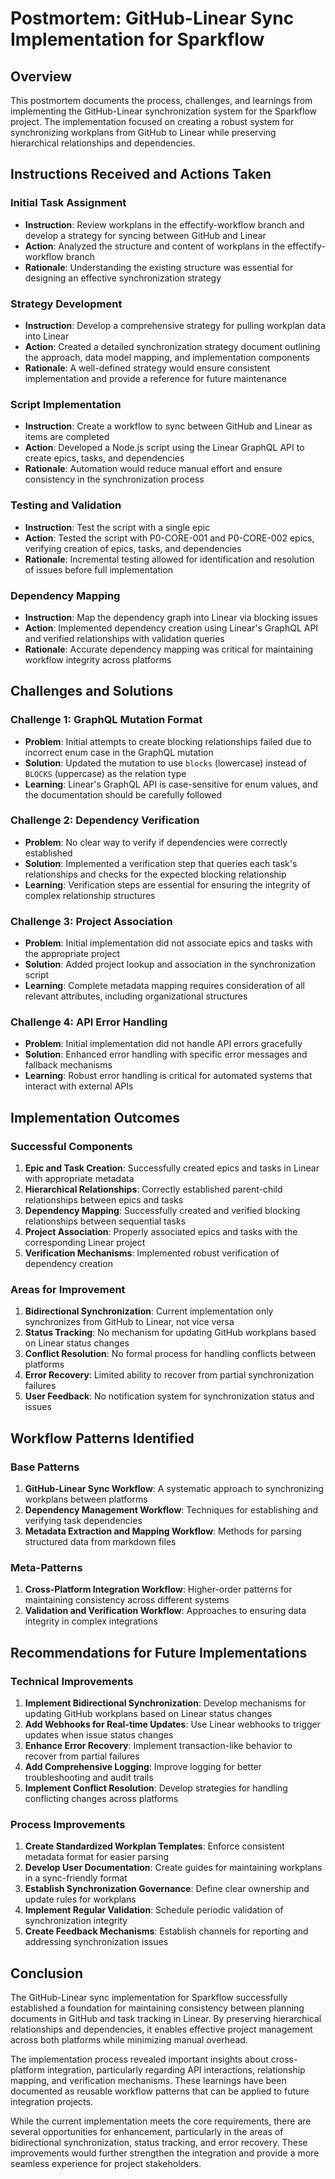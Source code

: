 # Postmortem: GitHub-Linear Sync Implementation for Sparkflow

## Overview

This postmortem documents the process, challenges, and learnings from implementing the GitHub-Linear synchronization system for the Sparkflow project. The implementation focused on creating a robust system for synchronizing workplans from GitHub to Linear while preserving hierarchical relationships and dependencies.

## Instructions Received and Actions Taken

### Initial Task Assignment
- **Instruction**: Review workplans in the effectify-workflow branch and develop a strategy for syncing between GitHub and Linear
- **Action**: Analyzed the structure and content of workplans in the effectify-workflow branch
- **Rationale**: Understanding the existing structure was essential for designing an effective synchronization strategy

### Strategy Development
- **Instruction**: Develop a comprehensive strategy for pulling workplan data into Linear
- **Action**: Created a detailed synchronization strategy document outlining the approach, data model mapping, and implementation components
- **Rationale**: A well-defined strategy would ensure consistent implementation and provide a reference for future maintenance

### Script Implementation
- **Instruction**: Create a workflow to sync between GitHub and Linear as items are completed
- **Action**: Developed a Node.js script using the Linear GraphQL API to create epics, tasks, and dependencies
- **Rationale**: Automation would reduce manual effort and ensure consistency in the synchronization process

### Testing and Validation
- **Instruction**: Test the script with a single epic
- **Action**: Tested the script with P0-CORE-001 and P0-CORE-002 epics, verifying creation of epics, tasks, and dependencies
- **Rationale**: Incremental testing allowed for identification and resolution of issues before full implementation

### Dependency Mapping
- **Instruction**: Map the dependency graph into Linear via blocking issues
- **Action**: Implemented dependency creation using Linear's GraphQL API and verified relationships with validation queries
- **Rationale**: Accurate dependency mapping was critical for maintaining workflow integrity across platforms

## Challenges and Solutions

### Challenge 1: GraphQL Mutation Format
- **Problem**: Initial attempts to create blocking relationships failed due to incorrect enum case in the GraphQL mutation
- **Solution**: Updated the mutation to use `blocks` (lowercase) instead of `BLOCKS` (uppercase) as the relation type
- **Learning**: Linear's GraphQL API is case-sensitive for enum values, and the documentation should be carefully followed

### Challenge 2: Dependency Verification
- **Problem**: No clear way to verify if dependencies were correctly established
- **Solution**: Implemented a verification step that queries each task's relationships and checks for the expected blocking relationship
- **Learning**: Verification steps are essential for ensuring the integrity of complex relationship structures

### Challenge 3: Project Association
- **Problem**: Initial implementation did not associate epics and tasks with the appropriate project
- **Solution**: Added project lookup and association in the synchronization script
- **Learning**: Complete metadata mapping requires consideration of all relevant attributes, including organizational structures

### Challenge 4: API Error Handling
- **Problem**: Initial implementation did not handle API errors gracefully
- **Solution**: Enhanced error handling with specific error messages and fallback mechanisms
- **Learning**: Robust error handling is critical for automated systems that interact with external APIs

## Implementation Outcomes

### Successful Components
1. **Epic and Task Creation**: Successfully created epics and tasks in Linear with appropriate metadata
2. **Hierarchical Relationships**: Correctly established parent-child relationships between epics and tasks
3. **Dependency Mapping**: Successfully created and verified blocking relationships between sequential tasks
4. **Project Association**: Properly associated epics and tasks with the corresponding Linear project
5. **Verification Mechanisms**: Implemented robust verification of dependency creation

### Areas for Improvement
1. **Bidirectional Synchronization**: Current implementation only synchronizes from GitHub to Linear, not vice versa
2. **Status Tracking**: No mechanism for updating GitHub workplans based on Linear status changes
3. **Conflict Resolution**: No formal process for handling conflicts between platforms
4. **Error Recovery**: Limited ability to recover from partial synchronization failures
5. **User Feedback**: No notification system for synchronization status and issues

## Workflow Patterns Identified

### Base Patterns
1. **GitHub-Linear Sync Workflow**: A systematic approach to synchronizing workplans between platforms
2. **Dependency Management Workflow**: Techniques for establishing and verifying task dependencies
3. **Metadata Extraction and Mapping Workflow**: Methods for parsing structured data from markdown files

### Meta-Patterns
1. **Cross-Platform Integration Workflow**: Higher-order patterns for maintaining consistency across different systems
2. **Validation and Verification Workflow**: Approaches to ensuring data integrity in complex integrations

## Recommendations for Future Implementations

### Technical Improvements
1. **Implement Bidirectional Synchronization**: Develop mechanisms for updating GitHub workplans based on Linear status changes
2. **Add Webhooks for Real-time Updates**: Use Linear webhooks to trigger updates when issue status changes
3. **Enhance Error Recovery**: Implement transaction-like behavior to recover from partial failures
4. **Add Comprehensive Logging**: Improve logging for better troubleshooting and audit trails
5. **Implement Conflict Resolution**: Develop strategies for handling conflicting changes across platforms

### Process Improvements
1. **Create Standardized Workplan Templates**: Enforce consistent metadata format for easier parsing
2. **Develop User Documentation**: Create guides for maintaining workplans in a sync-friendly format
3. **Establish Synchronization Governance**: Define clear ownership and update rules for workplans
4. **Implement Regular Validation**: Schedule periodic validation of synchronization integrity
5. **Create Feedback Mechanisms**: Establish channels for reporting and addressing synchronization issues

## Conclusion

The GitHub-Linear sync implementation for Sparkflow successfully established a foundation for maintaining consistency between planning documents in GitHub and task tracking in Linear. By preserving hierarchical relationships and dependencies, it enables effective project management across both platforms while minimizing manual overhead.

The implementation process revealed important insights about cross-platform integration, particularly regarding API interactions, relationship mapping, and verification mechanisms. These learnings have been documented as reusable workflow patterns that can be applied to future integration projects.

While the current implementation meets the core requirements, there are several opportunities for enhancement, particularly in the areas of bidirectional synchronization, status tracking, and error recovery. These improvements would further strengthen the integration and provide a more seamless experience for project stakeholders.

